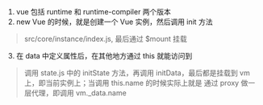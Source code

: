 <!--
 * @Author: 黄遥
 * @Date: 2020-05-28 22:15:10
 * @LastEditors: 黄遥
 * @LastEditTime: 2020-05-28 22:59:35
 * @Description: https://ustbhuangyi.github.io/vue-analysis/v2/data-driven/new-vue.html#%E6%80%BB%E7%BB%93
--> 
1. vue 包括 runtime 和 runtime-compiler 两个版本
2. new Vue 的时候，就是创建一个 Vue 实例，然后调用 init 方法 
> src/core/instance/index.js, 最后通过 $mount 挂载
3. 在 data 中定义属性后，在其他地方通过 this 就能访问到
> 调用 state.js 中的 initState 方法，再调用 initData，最后都是挂载到 vm 上，即当前实例上；当调用 this.name 的时候实际上就是
通过 proxy 做一层代理，即调用 vm._data.name